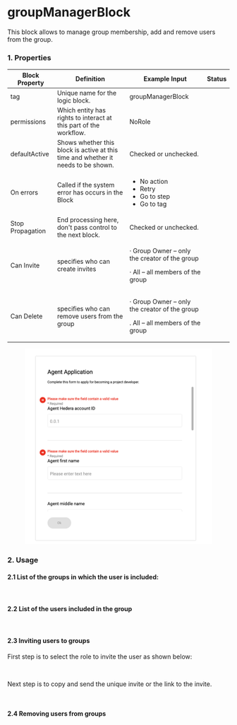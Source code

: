# groupManagerBlock

This block allows to manage group membership, add and remove users from the group.

### 1. Properties

| Block Property   | Definition                                                                        | Example Input                                                                               | Status |
| ---------------- | --------------------------------------------------------------------------------- | ------------------------------------------------------------------------------------------- | ------ |
| tag              | Unique name for the logic block.                                                  | groupManagerBlock                                                                           |        |
| permissions      | Which entity has rights to interact at this part of the workflow.                 | NoRole                                                                                      |        |
| defaultActive    | Shows whether this block is active at this time and whether it needs to be shown. | Checked or unchecked.                                                                       |        |
| On errors        | Called if the system error has occurs in the Block                                | <p></p><ul><li>No action</li><li>Retry</li><li>Go to step</li><li>Go to tag</li></ul>       |        |
| Stop Propagation | End processing here, don't pass control to the next block.                        | Checked or unchecked.                                                                       |        |
| Can Invite       | specifies who can create invites                                                  | <p>· Group Owner – only the creator of the group</p><p>· All – all members of the group</p> |        |
| Can Delete       | specifies who can remove users from the group                                     | <p>· Group Owner – only the creator of the group</p><p>. All – all members of the group</p> |        |



<figure><img src="../.gitbook/assets/image (23).png" alt=""><figcaption></figcaption></figure>

### 2. Usage

#### 2.1  **List of the groups in which the user is included:**

<figure><img src="../.gitbook/assets/image (13) (4) (1).png" alt=""><figcaption></figcaption></figure>

#### **2.2  List of the users included in the group**

<figure><img src="../.gitbook/assets/image (33) (2).png" alt=""><figcaption></figcaption></figure>

#### **2.3  Inviting users to groups**

First step is to select the role to invite the user as shown below:

<figure><img src="../.gitbook/assets/image (34) (1).png" alt=""><figcaption></figcaption></figure>

Next step is to copy and send the unique invite or the link to the invite.

<figure><img src="../.gitbook/assets/image (35).png" alt=""><figcaption></figcaption></figure>

#### 2.4  **Removing users from groups**

<figure><img src="../.gitbook/assets/image (1) (3) (2) (1).png" alt=""><figcaption></figcaption></figure>
